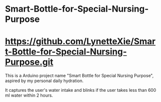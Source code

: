 # Smart-Bottle-for-Special-Nursing-Purpose
# https://github.com/LynetteXie/Smart-Bottle-for-Special-Nursing-Purpose.git
This is a Arduino project name "Smart Bottle for Special Nursing Purpose", aspired by my personal daily hydration.

It captures the user's water intake and blinks if the user takes less than 600 ml water within 2 hours.
